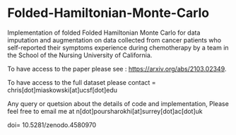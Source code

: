 # Folded-Hamiltonian-Monte-Carlo
Implementation of folded Folded Hamiltonian Monte Carlo for data imputation and augmentation on data collected from cancer patients who self-reported their symptoms experience during chemotherapy by a team in the School of the Nursing University of California.


To have access to the paper please see : https://arxiv.org/abs/2103.02349.

To have access to the full dataset please contact = chris[dot]miaskowski[at]ucsf[dot]edu

Any query or quetsion about the details of code and implementation, Please feel free to email me at n[dot]poursharokhi[at]surrey[dot]ac[dot]uk


doi= 10.5281/zenodo.4580970
